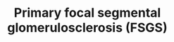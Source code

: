---
annotations:
- id: CL:1001005
  parent: native cell
  type: Cell Type Ontology
  value: glomerular capillary endothelial cell
- id: DOID:1312
  type: Disease Ontology
  value: focal segmental glomerulosclerosis
- id: PW:0000301
  parent: disease pathway
  type: Pathway Ontology
  value: kidney failure pathway
authors:
- DMicael
- MaintBot
- Egonw
- Mkutmon
- Zari
- AlexanderPico
- AMTan
- Khanspers
- Eweitz
- Finterly
citedin:
- link: PMC6961668
- link: PMC6442397
description: Primary or idiopathic focal segmental glomerulosclerosis (FSGS) a cause
  of nephrotic syndrome in children and adolescents, as well as an important cause
  of end stage renal disease in adults. FSGS is mainly associated with foot process
  effacement, proliferation of mesangial, endothelial and epithelial cells in the
  early stages followed by collapse of glomerular capillaries leading to scarring.
  It may lead to dramatic manifestations such as proteinuria, hypoaluminemia, and
  hypertension. Also, there are many inheritable genetic abnormalities that can cause
  podocyte damage of FSGS caused by mutations in proteins that are important for podocyte
  function. The genes include CD2AP, MYO1E, WNT1, and LAMB2. On the far left, the
  diagram illustrates molecular interactions between a normal podocyte and matrix
  interactions. ACTN4 and SYNPO and DAG1 interacting with AGRN associate with the
  actin cytoskeleton; these actin associated proteins might play a role in maintaining
  podocyte and GBM architecture. DAG1 binds to UTRN, which in turn binds an actin
  filament, thus completing the link between the actin-based cytoskeleton and the
  extracellular matrix. Podocyte foot processes are anchored to the glomerular basement
  membrane (GBM) via ITGB1 and ITGA3 integrin complex and DAG1-UTRN complex. Transmembrane
  proteins such as LAMA5 and CD151 bind to ITGB1 and ITGA3, respectively. The intracellular
  integrins combine with cytoskeletal via intermediates which include TLN1, VCL, and
  PAX complex and the ILK, PARVA, and LIMS1 complex. (Guanghua Hu et. al 2013 - Biomedicine
  and Aging Pathology vol 3) Upon primary podocyte injury, there are multiple pathways
  involved in podocyte injury. "Sustaining NPHS1 and phosphorylation might contribute
  to both anti-apoptotic signaling and actin polymerization. The CD80 pathway may
  be targeted by TLR4 or blocking the binding of B7-1 to slit diaphragm structure
  proteins such as KIRREL2/3. PLAUR could be inhibited by interfering with binding
  of PLAUR and ITGAV/B3 integrin, inhibiting ITGB3 integrin activation, or inhibiting
  binding of ITGAV/B3 integrin to VTN. The notch pathway can be targeted by interfering
  with its upstream activation by blocking the TGF-β1 effect, inhibiting γ-secretase,
  which is required for proteolytic receptor activation, or interfering with target
  gene transcription." (Reiser J. et al 2010 - Kidney Int vol 77) Post podocyte development,
  increased activation of NOTCH1 and WNT/CTNNB1 activities contribute to glomerulosclerosis.
  Expression of JAG1 on the ligand-expressing cell induces proteolytic cleavage of
  the Notch receptor on the signal-receiving cell, releasing the NOTCH1. DKK1 inhibits
  WNT1 binding to LRP5/6. By inhibiting the destruction of CTNNB1, CTNNB1 is stablilized.
  "The CTSL pathway could be targeted by specifically inhibiting CTSL expression or
  activity, shifting the equilibrium of SYNPO toward the phosphorylated form by inhibiting
  calcineurin-mediated dephosphorylation or enhancing PKA or CAMK2B-mediated phosphorylation,
  protecting SYNPO and DNM1 by compounds that bind to the CTSL cleavage site, or delivering
  cleavage-resistant SYNPO and DNM1 mutants." (Reiser J. et al 2010 - Kidney Int vol
  77) The destruction of podocyte's cytoskeleton architecture leads to lose of normal
  podocyte epitopes such as VIM, SYNPO, and WT1, and lose of cyclin-dependent kinase
  inhibitors CDKN1C and CDKN1B. Also, podocytes acquire proliferation of CDKN1A. This
  leads to podocytopenia which have been shown to cause primary FSGS and then followed
  by end-stage renal disease (ESRD). FSGS is also induced by microRNA-193a and its
  downregulation of WT1, destroying podocyte foot processes. There is insufficient
  evidence that segmental glomerular lesions can be caused by other drugs or toxins,
  apart from some used experimentally such as doxorubicin and puromycin aminonucleoside.  Treatments
  such as steroids, high-dose cyclosporine, ritxuximab can reduce proteinuria based
  on their immunosuppressive properties and through stabilization of the podocyte
  actin cytoskeleton.   Proteins on this pathway have targeted assays available via
  the [https://assays.cancer.gov/available_assays?wp_id=WP2572 CPTAC Assay Portal]
last-edited: 2021-06-22
organisms:
- Homo sapiens
redirect_from:
- /index.php/Pathway:WP2572
- /instance/WP2572
- /instance/WP2572_rr119251
revision: r119251
schema-jsonld:
- '@context': https://schema.org/
  '@id': https://wikipathways.github.io/pathways/WP2572.html
  '@type': Dataset
  creator:
    '@type': Organization
    name: WikiPathways
  description: Primary or idiopathic focal segmental glomerulosclerosis (FSGS) a cause
    of nephrotic syndrome in children and adolescents, as well as an important cause
    of end stage renal disease in adults. FSGS is mainly associated with foot process
    effacement, proliferation of mesangial, endothelial and epithelial cells in the
    early stages followed by collapse of glomerular capillaries leading to scarring.
    It may lead to dramatic manifestations such as proteinuria, hypoaluminemia, and
    hypertension. Also, there are many inheritable genetic abnormalities that can
    cause podocyte damage of FSGS caused by mutations in proteins that are important
    for podocyte function. The genes include CD2AP, MYO1E, WNT1, and LAMB2. On the
    far left, the diagram illustrates molecular interactions between a normal podocyte
    and matrix interactions. ACTN4 and SYNPO and DAG1 interacting with AGRN associate
    with the actin cytoskeleton; these actin associated proteins might play a role
    in maintaining podocyte and GBM architecture. DAG1 binds to UTRN, which in turn
    binds an actin filament, thus completing the link between the actin-based cytoskeleton
    and the extracellular matrix. Podocyte foot processes are anchored to the glomerular
    basement membrane (GBM) via ITGB1 and ITGA3 integrin complex and DAG1-UTRN complex.
    Transmembrane proteins such as LAMA5 and CD151 bind to ITGB1 and ITGA3, respectively.
    The intracellular integrins combine with cytoskeletal via intermediates which
    include TLN1, VCL, and PAX complex and the ILK, PARVA, and LIMS1 complex. (Guanghua
    Hu et. al 2013 - Biomedicine and Aging Pathology vol 3) Upon primary podocyte
    injury, there are multiple pathways involved in podocyte injury. "Sustaining NPHS1
    and phosphorylation might contribute to both anti-apoptotic signaling and actin
    polymerization. The CD80 pathway may be targeted by TLR4 or blocking the binding
    of B7-1 to slit diaphragm structure proteins such as KIRREL2/3. PLAUR could be
    inhibited by interfering with binding of PLAUR and ITGAV/B3 integrin, inhibiting
    ITGB3 integrin activation, or inhibiting binding of ITGAV/B3 integrin to VTN.
    The notch pathway can be targeted by interfering with its upstream activation
    by blocking the TGF-β1 effect, inhibiting γ-secretase, which is required for proteolytic
    receptor activation, or interfering with target gene transcription." (Reiser J.
    et al 2010 - Kidney Int vol 77) Post podocyte development, increased activation
    of NOTCH1 and WNT/CTNNB1 activities contribute to glomerulosclerosis. Expression
    of JAG1 on the ligand-expressing cell induces proteolytic cleavage of the Notch
    receptor on the signal-receiving cell, releasing the NOTCH1. DKK1 inhibits WNT1
    binding to LRP5/6. By inhibiting the destruction of CTNNB1, CTNNB1 is stablilized.
    "The CTSL pathway could be targeted by specifically inhibiting CTSL expression
    or activity, shifting the equilibrium of SYNPO toward the phosphorylated form
    by inhibiting calcineurin-mediated dephosphorylation or enhancing PKA or CAMK2B-mediated
    phosphorylation, protecting SYNPO and DNM1 by compounds that bind to the CTSL
    cleavage site, or delivering cleavage-resistant SYNPO and DNM1 mutants." (Reiser
    J. et al 2010 - Kidney Int vol 77) The destruction of podocyte's cytoskeleton
    architecture leads to lose of normal podocyte epitopes such as VIM, SYNPO, and
    WT1, and lose of cyclin-dependent kinase inhibitors CDKN1C and CDKN1B. Also, podocytes
    acquire proliferation of CDKN1A. This leads to podocytopenia which have been shown
    to cause primary FSGS and then followed by end-stage renal disease (ESRD). FSGS
    is also induced by microRNA-193a and its downregulation of WT1, destroying podocyte
    foot processes. There is insufficient evidence that segmental glomerular lesions
    can be caused by other drugs or toxins, apart from some used experimentally such
    as doxorubicin and puromycin aminonucleoside.  Treatments such as steroids, high-dose
    cyclosporine, ritxuximab can reduce proteinuria based on their immunosuppressive
    properties and through stabilization of the podocyte actin cytoskeleton.   Proteins
    on this pathway have targeted assays available via the [https://assays.cancer.gov/available_assays?wp_id=WP2572
    CPTAC Assay Portal]
  keywords:
  - 14-3-3
  - AACTININ4
  - ACTN4
  - AGRN
  - AKT1
  - CADHERIN
  - CAMK2B
  - CD151
  - CD2AP
  - CD80
  - CDKN1A
  - CDKN1B
  - CDKN1C
  - CLDN1
  - COL4A3
  - COL4A4
  - COL4A5
  - CR1
  - CTNNB1
  - CTSL
  - CsA
  - DAG1
  - DKK1
  - DNM1
  - FAK
  - FAT1
  - FORMIN INF2
  - FYN
  - HHARP
  - ILK
  - INF2
  - IRF6
  - ITGA3
  - ITGAV
  - ITGB1
  - ITGB3
  - ITGB4
  - JAG1
  - KIRREL2
  - KIRREL3
  - KRT8
  - LAMA5
  - LAMB2
  - LIMS1
  - LMX1B
  - LRP5
  - LRP6
  - MKI67
  - MME
  - MT-TL1
  - MYCOPHENOLATE MOFETIL
  - MYH9
  - MYO1E
  - NCK1
  - NEPHRIN
  - NMMHC
  - NON-MUSCLE MYOSIN-1E
  - NOTCH1
  - NPHS1
  - NPHS2
  - PARVA
  - PAX2
  - PCNA
  - PHOSPHOLIPASE CE1
  - PLAUR
  - PLCE1
  - PLCG1
  - PODOCIN
  - PODXL
  - PTPRO
  - RITUXIMAB
  - SCARB2
  - SMARCAL1
  - SYNPO
  - TGFB1
  - TLN1
  - TLR4
  - TRPC6
  - UTRN
  - VCL
  - VIM
  - VTN
  - WNT1
  - WT1
  license: CC0
  name: Primary focal segmental glomerulosclerosis (FSGS)
seo: CreativeWork
title: Primary focal segmental glomerulosclerosis (FSGS)
wpid: WP2572
---
